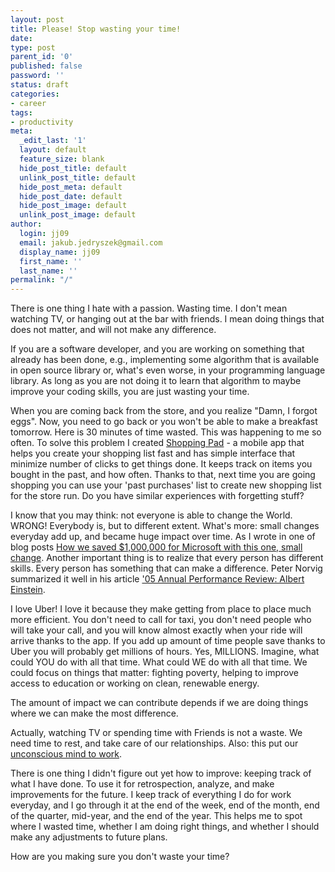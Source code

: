 ```yaml
---
layout: post
title: Please! Stop wasting your time!
date: 
type: post
parent_id: '0'
published: false
password: ''
status: draft
categories:
- career
tags:
- productivity
meta:
  _edit_last: '1'
  layout: default
  feature_size: blank
  hide_post_title: default
  unlink_post_title: default
  hide_post_meta: default
  hide_post_date: default
  hide_post_image: default
  unlink_post_image: default
author:
  login: jj09
  email: jakub.jedryszek@gmail.com
  display_name: jj09
  first_name: ''
  last_name: ''
permalink: "/"
---
```

<p>There is one thing I hate with a passion. Wasting time. I don't mean watching TV, or hanging out at the bar with friends. I mean doing things that does not matter, and will not make any difference.</p>
<p>If you are a software developer, and you are working on something that already has been done, e.g., implementing some algorithm that is available in open source library or, what's even worse, in your programming language library. As long as you are not doing it to learn that algorithm to maybe improve your coding skills, you are just wasting your time.</p>
<p>When you are coming back from the store, and you realize "Damn, I forgot eggs". Now, you need to go back or you won't be able to make a breakfast tomorrow. Here is 30 minutes of time wasted. This was happening to me so often. To solve this problem I created <a href="http://github.com/jj09/ShoppingPad">Shopping Pad</a> - a mobile app that helps you create your shopping list fast and has simple interface that minimize number of clicks to get things done. It keeps track on items you bought in the past, and how often. Thanks to that, next time you are going shopping you can use your 'past purchases' list to create new shopping list for the store run. Do you have similar experiences with forgetting stuff?</p>
<p>I know that you may think: not everyone is able to change the World. WRONG! Everybody is, but to different extent. What's more: small changes everyday add up, and became huge impact over time. As I wrote in one of blog posts <a href="http://jj09.net/how-we-saved-1000000-for-microsoft-with-this-one-small-change/">How we saved $1,000,000 for Microsoft with this one, small change</a>. Another important thing is to realize that every person has different skills. Every person has something that can make a difference. Peter Norvig summarized it well in his article <a href="http://norvig.com/performance-review.html">'05 Annual Performance Review: Albert Einstein</a>.</p>
<p>I love Uber! I love it because they make getting from place to place much more efficient. You don't need to call for taxi, you don't need people who will take your call, and you will know almost exactly when your ride will arrive thanks to the app. If you add up amount of time people save thanks to Uber you will probably get millions of hours. Yes, MILLIONS. Imagine, what could YOU do with all that time. What could WE do with all that time. We could focus on things that matter: fighting poverty, helping to improve access to education or working on clean, renewable energy.</p>
<p>The amount of impact we can contribute depends if we are doing things where we can make the most difference.</p>
<p>Actually, watching TV or spending time with Friends is not a waste. We need time to rest, and take care of our relationships. Also: this put our <a href="https://www.psychologytoday.com/us/blog/your-brain-work/201209/stop-trying-solve-problems">unconscious mind to work</a>.</p>
<p>There is one thing I didn't figure out yet how to improve: keeping track of what I have done. To use it for retrospection, analyze, and make improvements for the future. I keep track of everything I do for work everyday, and I go through it at the end of the week, end of the month, end of the quarter, mid-year, and the end of the year. This helps me to spot where I wasted time, whether I am doing right things, and whether I should make any adjustments to future plans.</p>
<p>How are you making sure you don't waste your time?</p>
